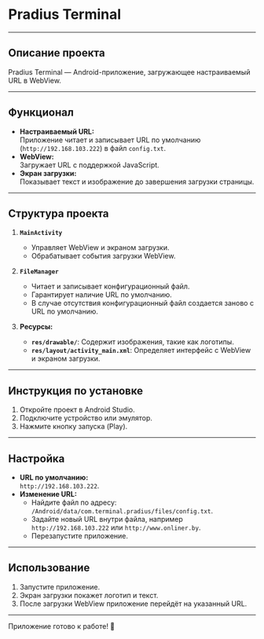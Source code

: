 # Pradius Terminal

---

## Описание проекта
Pradius Terminal — Android-приложение, загружающее настраиваемый URL в WebView.

---

## Функционал
- **Настраиваемый URL:**  
  Приложение читает и записывает URL по умолчанию (`http://192.168.103.222`) в файл `config.txt`.
- **WebView:**  
  Загружает URL с поддержкой JavaScript.
- **Экран загрузки:**  
  Показывает текст и изображение до завершения загрузки страницы.

---

## Структура проекта
1. **`MainActivity`**
    - Управляет WebView и экраном загрузки.
    - Обрабатывает события загрузки WebView.

2. **`FileManager`**
    - Читает и записывает конфигурационный файл.
    - Гарантирует наличие URL по умолчанию.
    - В случае отсутствия конфигурационный файл создается заново с URL по умолчанию.

3. **Ресурсы:**
    - **`res/drawable/`**: Содержит изображения, такие как логотипы.
    - **`res/layout/activity_main.xml`**: Определяет интерфейс с WebView и экраном загрузки.

---

## Инструкция по установке
1. Откройте проект в Android Studio.
2. Подключите устройство или эмулятор.
3. Нажмите кнопку запуска (Play).

---

## Настройка
- **URL по умолчанию:**  
  `http://192.168.103.222`.
- **Изменение URL:**
    - Найдите файл по адресу: `/Android/data/com.terminal.pradius/files/config.txt`.
    - Задайте новый URL внутри файла, например `http://192.168.103.222` или `http://www.onliner.by`.
    - Перезапустите приложение.

---

## Использование
1. Запустите приложение.
2. Экран загрузки покажет логотип и текст.
3. После загрузки WebView приложение перейдёт на указанный URL.

---

Приложение готово к работе! 🚀